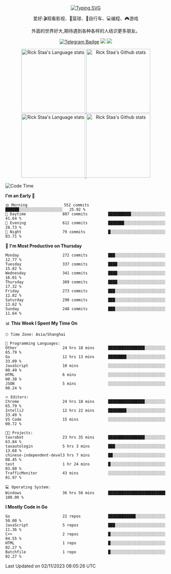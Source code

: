 <div align="center"> 

[![Typing SVG](https://readme-typing-svg.herokuapp.com?size=25&duration=2500&color=eeeeee&vCenter=true&width=200&height=40&lines=Hi+there+%F0%9F%91%8B%F0%9F%8F%BB;I'm+DanBai)](https://git.io/typing-svg)

爱好:🎬观看影视、🏀篮球、🚴自行车、💻编程、🎮游戏

外面的世界好大,期待遇到各种各样的人结识更多朋友。

[![Telegram Badge](https://img.shields.io/badge/-Telegram-blue?style=flat&logo=Telegram&logoColor=white)](https://t.me/danbai9420) 
[![](https://img.shields.io/badge/-Blog-brightgreen?style=flat&logo=Blogger&logoColor=white)](https://p00q.cn)
[![](https://img.shields.io/badge/-Email-red?style=flat&logo=Mail.Ru&logoColor=white)](mailto:danbai@88.com)
</div>

<!-- Light Mode -->
<div align="center"> 
<a href="https://github.com/anuraghazra/github-readme-stats#gh-light-mode-only">
<img height=200 src="https://github-readme-stats.vercel.app/api/top-langs/?username=danbai225&layout=compact&langs_count=10&hide_border=1&role=OWNER,COLLABORATOR#gh-light-mode-only" alt="Rick Staa's Language stats" />
</a>
<a href="https://github.com/anuraghazra/github-readme-stats#gh-light-mode-only">
<img height=200 src="https://github-readme-stats.vercel.app/api?username=danbai225&show_icons=true&count_private=true&line_height=28&hide_border=1&include_all_commits=true&card_width=450&role=OWNER,COLLABORATOR&exclude_repo=github-readme-stats#gh-light-mode-only" alt="Rick Staa's Github stats" />
</a>
</div>

<!-- Dark Mode -->
<div align="center"> 
<a href="https://github.com/anuraghazra/github-readme-stats#gh-dark-mode-only">
<img height=200 src="https://github-readme-stats.vercel.app/api/top-langs/?username=danbai225&layout=compact&langs_count=10&hide_border=1&role=OWNER,COLLABORATOR&theme=github_dark#gh-dark-mode-only" alt="Rick Staa's Language stats" />
</a>
<a href="https://github.com/anuraghazra/github-readme-stats#gh-dark-mode-only">
<img height=200 src="https://github-readme-stats.vercel.app/api?username=danbai225&show_icons=true&count_private=true&line_height=28&hide_border=1&include_all_commits=true&card_width=450&role=OWNER,COLLABORATOR&exclude_repo=github-readme-stats&theme=github_dark#gh-dark-mode-only" alt="Rick Staa's Github stats" />
</a>
</div>

<!--START_SECTION:waka-->
![Code Time](http://img.shields.io/badge/Code%20Time-1%2C400%20hrs%2052%20mins-blue)

**I'm an Early 🐤** 

```text
🌞 Morning                552 commits         ██████░░░░░░░░░░░░░░░░░░░   25.92 % 
🌆 Daytime                887 commits         ██████████░░░░░░░░░░░░░░░   41.64 % 
🌃 Evening                612 commits         ███████░░░░░░░░░░░░░░░░░░   28.73 % 
🌙 Night                  79 commits          █░░░░░░░░░░░░░░░░░░░░░░░░   03.71 % 
```
📅 **I'm Most Productive on Thursday** 

```text
Monday                   272 commits         ███░░░░░░░░░░░░░░░░░░░░░░   12.77 % 
Tuesday                  337 commits         ████░░░░░░░░░░░░░░░░░░░░░   15.82 % 
Wednesday                341 commits         ████░░░░░░░░░░░░░░░░░░░░░   16.01 % 
Thursday                 369 commits         ████░░░░░░░░░░░░░░░░░░░░░   17.32 % 
Friday                   273 commits         ███░░░░░░░░░░░░░░░░░░░░░░   12.82 % 
Saturday                 290 commits         ███░░░░░░░░░░░░░░░░░░░░░░   13.62 % 
Sunday                   248 commits         ███░░░░░░░░░░░░░░░░░░░░░░   11.64 % 
```


📊 **This Week I Spent My Time On** 

```text
🕑︎ Time Zone: Asia/Shanghai

💬 Programming Languages: 
Other                    24 hrs 18 mins      ████████████████░░░░░░░░░   65.79 % 
Go                       12 hrs 13 mins      ████████░░░░░░░░░░░░░░░░░   33.09 % 
JavaScript               10 mins             ░░░░░░░░░░░░░░░░░░░░░░░░░   00.49 % 
HTML                     6 mins              ░░░░░░░░░░░░░░░░░░░░░░░░░   00.30 % 
JSON                     5 mins              ░░░░░░░░░░░░░░░░░░░░░░░░░   00.24 % 

🔥 Editors: 
Chrome                   24 hrs 18 mins      ████████████████░░░░░░░░░   65.79 % 
IntelliJ                 12 hrs 22 mins      ████████░░░░░░░░░░░░░░░░░   33.49 % 
VS Code                  15 mins             ░░░░░░░░░░░░░░░░░░░░░░░░░   00.72 % 

🐱‍💻 Projects: 
taxrobot                 23 hrs 35 mins      ████████████████░░░░░░░░░   63.84 % 
taxautologin             5 hrs 3 mins        ███░░░░░░░░░░░░░░░░░░░░░░   13.68 % 
chinese-independent-devel3 hrs 7 mins        ██░░░░░░░░░░░░░░░░░░░░░░░   08.45 % 
test                     1 hr 24 mins        █░░░░░░░░░░░░░░░░░░░░░░░░   03.80 % 
TrafficMonitor           43 mins             ░░░░░░░░░░░░░░░░░░░░░░░░░   01.97 % 

💻 Operating System: 
Windows                  36 hrs 56 mins      █████████████████████████   100.00 % 
```

**I Mostly Code in Go** 

```text
Go                       22 repos            ████████████░░░░░░░░░░░░░   50.00 % 
JavaScript               5 repos             ███░░░░░░░░░░░░░░░░░░░░░░   11.36 % 
C++                      2 repos             █░░░░░░░░░░░░░░░░░░░░░░░░   04.55 % 
HTML                     1 repo              █░░░░░░░░░░░░░░░░░░░░░░░░   02.27 % 
Batchfile                1 repo              █░░░░░░░░░░░░░░░░░░░░░░░░   02.27 % 
```




 Last Updated on 02/11/2023 08:05:26 UTC
<!--END_SECTION:waka-->
